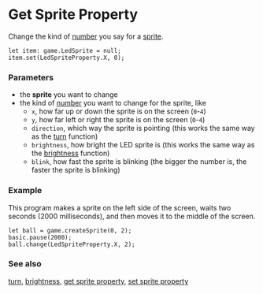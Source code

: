 # Get Sprite Property

Change the kind of [number](/reference/types/number) you say for a [sprite](/reference/game/create-sprite).

```sig
let item: game.LedSprite = null;
item.set(LedSpriteProperty.X, 0);
```

### Parameters

* the **sprite** you want to change
* the kind of [number](/reference/types/number) you want to change for the sprite, like 
    * `x`, how far up or down the sprite is on the screen (`0`-`4`)
    * `y`, how far left or right the sprite is on the screen (`0`-`4`)
    * `direction`, which way the sprite is pointing (this works the same way as the [turn](/reference/game/turn) function)
    * `brightness`, how bright the LED sprite is (this works the same way as the [brightness](/reference/led/brightness) function)
    * `blink`, how fast the sprite is blinking (the bigger the number is, the faster the sprite is blinking)

### Example

This program makes a sprite on the left side of the screen, waits two seconds (2000 milliseconds), and then moves it to the middle of the screen.

```blocks
let ball = game.createSprite(0, 2);
basic.pause(2000);
ball.change(LedSpriteProperty.X, 2);
```

### See also

[turn](/reference/game/turn), [brightness](/reference/led/brightness), [get sprite property](/reference/game/get-sprite-property), [set sprite property](/reference/game/set-sprite-property)